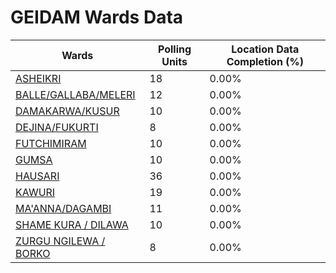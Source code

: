
# GEIDAM Wards Data

| Wards | Polling Units | Location Data Completion (%) |
| ---- | ----- | ------- |
| [ASHEIKRI](./wards/19377-asheikri) | 18 | 0.00% |
| [BALLE/GALLABA/MELERI](./wards/19378-balle/gallaba/meleri) | 12 | 0.00% |
| [DAMAKARWA/KUSUR](./wards/19379-damakarwa/kusur) | 10 | 0.00% |
| [DEJINA/FUKURTI](./wards/19380-dejina/fukurti) | 8 | 0.00% |
| [FUTCHIMIRAM](./wards/19381-futchimiram) | 10 | 0.00% |
| [GUMSA](./wards/19382-gumsa) | 10 | 0.00% |
| [HAUSARI](./wards/19383-hausari) | 36 | 0.00% |
| [KAWURI](./wards/19384-kawuri) | 19 | 0.00% |
| [MA'ANNA/DAGAMBI](./wards/19385-ma'anna/dagambi) | 11 | 0.00% |
| [SHAME KURA / DILAWA](./wards/19386-shame-kura-/-dilawa) | 10 | 0.00% |
| [ZURGU NGILEWA / BORKO](./wards/19387-zurgu-ngilewa-/-borko) | 8 | 0.00% |




